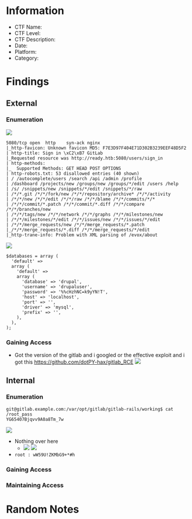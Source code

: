 # Information
- CTF Name: 
- CTF Level:
- CTF Description: 
- Date: 
- Platform: 
- Category: 

# Findings

## External
### Enumeration
![](https://i.imgur.com/V9kpYcb.png)
```shell
5080/tcp open  http    syn-ack nginx
|_http-favicon: Unknown favicon MD5: F7E3D97F404E71D302B3239EEF48D5F2
| http-title: Sign in \xC2\xB7 GitLab
|_Requested resource was http://ready.htb:5080/users/sign_in
| http-methods:
|_  Supported Methods: GET HEAD POST OPTIONS
| http-robots.txt: 53 disallowed entries (40 shown)
| / /autocomplete/users /search /api /admin /profile
| /dashboard /projects/new /groups/new /groups/*/edit /users /help
| /s/ /snippets/new /snippets/*/edit /snippets/*/raw
| /*/*.git /*/*/fork/new /*/*/repository/archive* /*/*/activity
| /*/*/new /*/*/edit /*/*/raw /*/*/blame /*/*/commits/*/*
| /*/*/commit/*.patch /*/*/commit/*.diff /*/*/compare /*/*/branches/new
| /*/*/tags/new /*/*/network /*/*/graphs /*/*/milestones/new
| /*/*/milestones/*/edit /*/*/issues/new /*/*/issues/*/edit
| /*/*/merge_requests/new /*/*/merge_requests/*.patch
|_/*/*/merge_requests/*.diff /*/*/merge_requests/*/edit
|_http-trane-info: Problem with XML parsing of /evox/about
```
![](https://i.imgur.com/6Yh0pcZ.png)
```shell
$databases = array (
  'default' =>
  array (
    'default' =>
    array (
      'database' => 'drupal',
      'username' => 'drupaluser',
      'password' => '%%cHzhNC=k9yYN!T',
      'host' => 'localhost',
      'port' => '',
      'driver' => 'mysql',
      'prefix' => '',
    ),
  ),
);
```
### Gaining Access
- Got the version of the gitlab and i googled or the effective exploit and i got this https://github.com/dotPY-hax/gitlab_RCE
![](https://i.imgur.com/IrqBEV1.png)
## Internal
### Enumeration
```
git@gitlab.example.com:/var/opt/gitlab/gitlab-rails/working$ cat /root_pass
YG65407Bjqvv9A0a8Tm_7w
```
![](https://i.imgur.com/zyhHcV6.png)
- Nothing over here
	- ![](https://i.imgur.com/OC3hipr.png)
![](https://i.imgur.com/EXkIhZ6.png)
- ` root : wW59U!ZKMbG9+*#h `
### Gaining Access


### Maintaining Access


# Random Notes